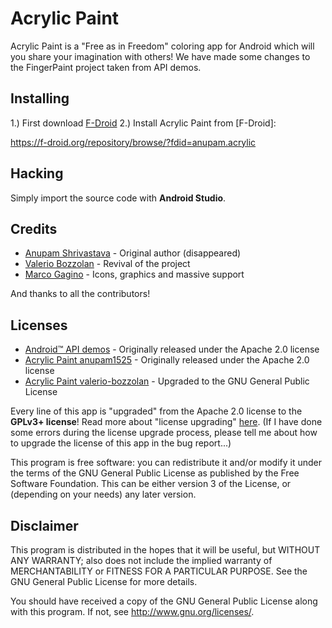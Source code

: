 # Acrylic Paint
Acrylic Paint is a "Free as in Freedom" coloring app for Android which will you share your imagination with others!
We have made some changes to the FingerPaint project taken from API demos.

## Installing
1.) First download [F-Droid](http://f-droid.org)
2.) Install Acrylic Paint from [F-Droid]:

https://f-droid.org/repository/browse/?fdid=anupam.acrylic

## Hacking
Simply import the source code with **Android Studio**.

## Credits
* [Anupam Shrivastava](https://github.com/anupam1525) - Original author (disappeared)
* [Valerio Bozzolan](https://github.com/valerio-bozzolan) - Revival of the project
* [Marco Gagino](https://github.com/marcogagino-22) - Icons, graphics and massive support

And thanks to all the contributors!

## Licenses
* [Android™ API demos](http://developer.android.com/samples/index.html) - Originally released under the Apache 2.0 license
* [Acrylic Paint anupam1525](https://github.com/anupam1525/AcrylicPaint) - Originally released under the Apache 2.0 license
* [Acrylic Paint valerio-bozzolan](https://github.com/valerio-bozzolan/AcrylicPaint) - Upgraded to the GNU General Public License

Every line of this app is "upgraded" from the Apache 2.0 license to the **GPLv3+ license**! Read more about "license upgrading" [here](https://www.gnu.org/licenses/quick-guide-gplv3.html#new-compatible-licenses). (If I have done some errors during the license upgrade process, please tell me about how to upgrade the license of this app in the bug report...)

This program is free software: you can redistribute it and/or modify
it under the terms of the GNU General Public License as published by
the Free Software Foundation. This can be either version 3 of the License, or
(depending on your needs) any later version.

## Disclaimer
This program is distributed in the hopes that it will be useful,
but WITHOUT ANY WARRANTY; also does not include the implied warranty of
MERCHANTABILITY or FITNESS FOR A PARTICULAR PURPOSE.  See the
GNU General Public License for more details.

You should have received a copy of the GNU General Public License
along with this program.  If not, see <http://www.gnu.org/licenses/>.
